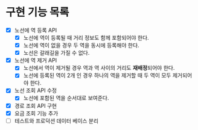 # 구현 기능 목록

- [x] 노선에 역 등록 API
    - [x] 노선에 역이 등록될 때 거리 정보도 함께 포함되어야 한다.
    - [x] 노선에 역이 없을 경우 두 역을 동시에 등록해야 한다.
    - [x] 노선은 갈래길을 가질 수 없다.

- [x] 노선에 역 제거 API
    - [x] 노선에서 역이 제거될 경우 역과 역 사이의 거리도 **재배정**되어야 한다.
    - [x] 노선에 등록된 역이 2개 인 경우 하나의 역을 제거할 때 두 역이 모두 제거되어야 한다.

- [x] 노선 조회 API 수정
    - [x] 노선에 포함된 역을 순서대로 보여준다.

- [x] 경로 조회 API 구현
- [x] 요금 조회 기능 추가
- [ ] 테스트와 프로덕션 데이터 베이스 분리
